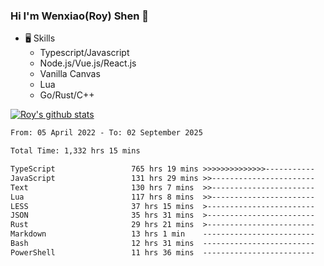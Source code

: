 ### Hi I'm Wenxiao(Roy) Shen 👋
- 🖥 Skills
  - Typescript/Javascript
  - Node.js/Vue.js/React.js
  - Vanilla Canvas
  - Lua
  - Go/Rust/C++

[![Roy's github stats](https://github-readme-stats.vercel.app/api?username=RoyShen12&show_icons=true&theme=radical&hide=prs,contribs)](https://github.com/anuraghazra/github-readme-stats)
<!--START_SECTION:waka-->

```txt
From: 05 April 2022 - To: 02 September 2025

Total Time: 1,332 hrs 15 mins

TypeScript                 765 hrs 19 mins >>>>>>>>>>>>>>-----------   56.96 %
JavaScript                 131 hrs 29 mins >>-----------------------   09.79 %
Text                       130 hrs 7 mins  >>-----------------------   09.68 %
Lua                        117 hrs 8 mins  >>-----------------------   08.72 %
LESS                       37 hrs 15 mins  >------------------------   02.77 %
JSON                       35 hrs 31 mins  >------------------------   02.64 %
Rust                       29 hrs 21 mins  >------------------------   02.18 %
Markdown                   13 hrs 1 min    -------------------------   00.97 %
Bash                       12 hrs 31 mins  -------------------------   00.93 %
PowerShell                 11 hrs 36 mins  -------------------------   00.86 %
```

<!--END_SECTION:waka-->
